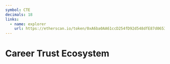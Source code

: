 ```yaml
---
symbol: CTE
decimals: 18
links:
  - name: explorer
    url: https://etherscan.io/token/0xA6ba0AA61ccD254fD92d548dfE87d06533649c12
---
```


# Career Trust Ecosystem
